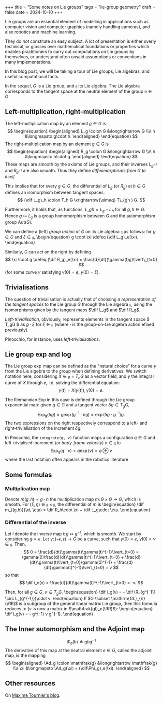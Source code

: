 +++
title = "Some notes on Lie groups"
tags = "lie-group geometry"
draft = false
date = 2024-10-10
+++

Lie groups are an essential element of modelling in applications such as computer vision and computer graphics (namely handling cameras), and also robotics and machine learning.

They do _not_ constitute an easy subject. A lot of presentation is either overly technical, or glosses over mathematical foundations or properties which enables practitioners to carry out computations on Lie groups by themselves, or understand often unsaid assumptions or conventions in many implementations.

In this blog post, we will be taking a tour of Lie groups, Lie algebras, and useful computational facts.

<!-- more -->

In the sequel, $G$ is a Lie group, and $\mathfrak{g}$ its Lie algebra.
The Lie algebra corresponds to the tangent space at the neutral element of the group $e \in G$.

## Left-multiplication, right-multiplication

The left-multiplication map by an element $g\in G$ is
$$
\begin{equation}
\begin{aligned}
    L_g \colon G &\longrightarrow G \\\\
        h &\longmapsto g\cdot h.
\end{aligned}
\end{equation}
$$
The right-multiplication map by an element $g\in G$ is
$$
\begin{equation}
\begin{aligned}
    R_g \colon G &\longrightarrow G \\\\
        h &\longmapsto h\cdot g.
\end{aligned}
\end{equation}
$$
These maps are smooth by the axioms of Lie groups, and their inverses $L_{g^{-1}}$ and $R_{g^{-1}}$ are also smooth. Thus they define _diffeomorphisms from $G$ to itself_.

This implies that for every $g\in G$, the differential of $L_g$ (or $R_g$) at $h\in G$ defines an isomorphism between tangent spaces:
$$
  (\dif L_g)_h \colon T_h G \xrightarrow{\simeq} T\_{gh } G.
$$

Furthermore, it holds that, as functions, $L\_{gh} = L_g \circ L_h$ for all $g,h\in G$. Hence $g \mapsto L_g$ is a group homomorphism between $G$ and the automorphism group $\mathrm{Aut}(G)$.

We can define a (left) _group action_ of $G$ on its Lie algebra $\mathfrak{g}$ as follows: for $g\in G$ and $\xi \in \mathfrak{g}$,
\begin{equation}
    g \cdot \xi \defeq (\dif L_g)_e(\xi).
\end{equation}

Similarly, $G$ can act on the right by defining
$$
  \xi \cdot g \defeq (\dif R_g)_e(\xi) = \frac{d}{dt}(\gamma(t)g)\lvert\_{t=0}
$$
(for some curve $\gamma$ satisfying $\gamma(0)=e$, $\dot\gamma(0) = \xi$).

## Trivialisations

The question of trivialisation is actually that of choosing _a representation of the tangent spaces_ to the Lie group $G$ through the Lie algebra $\mathfrak{g}$, using the isomorphisms given by the tangent maps $\dif L_g$ and $\dif R_g$.

_Left-trivialisation_, obviously, represents elements in the tangent space $ T_gG $ as $g \cdot \xi$ for $\xi \in \mathfrak{g}$ (where $\cdot$ is the group-on-Lie algebra action efined previously).

Pinocchio, for instance, uses _left-trivialisations_.

## Lie group exp and log

The Lie group $\exp$ map can be defined as the "natural choice" for a curve $\gamma$ from the Lie algebra to the group when defining derivatives.
We switch notation here, considering $X \in \mathfrak{g} = T_eG$ as a vector field, and $\gamma$ the integral curve of $X$ through $e$, i.e. solving the differential equation:
$$
  \dot\gamma(t) = X(\gamma(t)), \gamma(0) = e.
$$

The Riemannian $\mathrm{Exp}$ in this case is defined through the Lie group exponential map: given $g\in G$ and a tangent vector $\delta g\in T_gG$,
$$
  \mathrm{Exp}_g(\delta g) = g \exp(g^{-1} \cdot \delta g) = \exp(\delta g \cdot g^{-1})g.
$$
The two expressions on the right respectively correspond to a left- and right-trivialisation of the increment $\delta g$.

In Pinocchio, the `integrate(q, v)` function maps a configuration $q\in G$ and left-trivialised increment (or _body-frame velocity_) $v \in \mathfrak{g}$ to
$$
  \mathrm{Exp}_q(q \cdot v) = q \exp(v) = q \oplus v
$$
where the last notation often appears in the robotics literature.

## Some formulas

### Multiplication map

Denote $m(g, h) = g\cdot h$ the multiplication map $m\colon G\times G \rightarrow G$, which is smooth. For $(\xi, \eta) \in \mathfrak{g} \times \mathfrak{g}$, the differential of $m$ is
\begin{equation}
    \dif m_{(g,h)}(\xi, \eta) = \dif R_h\cdot \xi + \dif L_g\cdot \eta.
\end{equation}

### Differential of the inverse

Let $i$ denote the inverse map $i\colon g \mapsto g^{-1}$, which is smooth.
We start by considering $g = e$. Let $\gamma\colon (-\epsilon,\epsilon) \to G$ be a curve, such that $\gamma(0) = e$, $\dot\gamma(0) = v \in \mathfrak{g}$. Then,
$$
  0 = \frac{d}{dt}\gamma(t)\gamma(t)^{-1}\lvert_{t=0} = \gamma(0)\frac{d}{dt}\gamma(t)^{-1}\lvert_{t=0} + \frac{d}{dt}\gamma(t)\lvert_{t=0}\gamma(0)^{-1} = \frac{d}{dt}\gamma(t)^{-1}\lvert_{t=0} + v
$$
so that
$$
  \dif i_e(v) = \frac{d}{dt}\gamma(t)^{-1}\lvert_{t=0} = -v.
$$

Then, for all $g\in G$, $v \in T_gG$,
\begin{equation}
    \dif i_g(v) = - \dif (R_{g^{-1}} \circ L_{g^{-1}})\cdot v.
\end{equation}
If $G \subset \mathrm{GL}_{n}(\RR)$ is a subgroup of the general linear matrix Lie group, then this formula reduces to ($v$ is now a matrix in $\mathfrak{gl}_n(\RR)$):
\begin{equation}
    \dif i_g(v) = - g^{-1} v g^{-1}.
\end{equation}

## The Inner automorphism and the Adjoint map

$$
\begin{equation}
    \Phi_g(h) \triangleq g h g^{-1}
\end{equation}
$$
The derivative of this map at the neutral element $e\in G$, called the adjoint map, is the mapping
$$
\begin{aligned}
    \Ad_g \colon \mathfrak{g} &\longrightarrow \mathfrak{g}
    \\\\
    \xi &\longmapsto \Ad_g(\xi) = (\dif\Phi_g)_e(\xi).
\end{aligned}
$$


## Other resources

On [Maxime Tournier's blog](https://maxime-tournier.github.io/notes/lie-groups.html).
